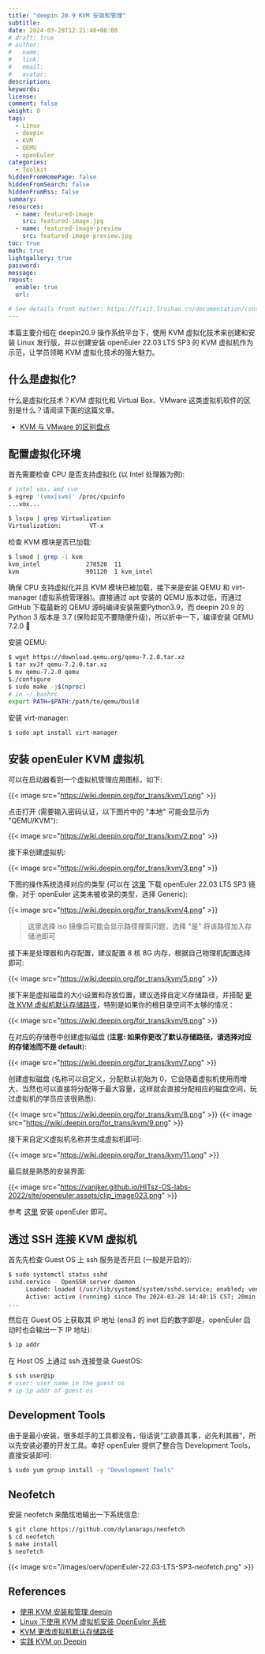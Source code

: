```yaml
---
title: "deepin 20.9 KVM 安装和管理"
subtitle:
date: 2024-03-28T12:21:48+08:00
# draft: true
# author:
#   name:
#   link:
#   email:
#   avatar:
description:
keywords:
license:
comment: false
weight: 0
tags:
  - Linux
  - deepin
  - KVM
  - QEMU
  - openEuler
categories:
  - Toolkit
hiddenFromHomePage: false
hiddenFromSearch: false
hiddenFromRss: false
summary:
resources:
  - name: featured-image
    src: featured-image.jpg
  - name: featured-image-preview
    src: featured-image-preview.jpg
toc: true
math: true
lightgallery: true
password:
message:
repost:
  enable: true
  url:

# See details front matter: https://fixit.lruihao.cn/documentation/content-management/introduction/#front-matter
---
```


本篇主要介绍在 deepin20.9 操作系统平台下，使用 KVM 虚拟化技术来创建和安装 Linux 发行版，并以创建安装 openEuler 22.03 LTS SP3 的 KVM 虚拟机作为示范，让学员领略 KVM 虚拟化技术的强大魅力。

<!--more-->

## 什么是虚拟化?

什么是虚拟化技术？KVM 虚拟化和 Virtual Box、VMware 这类虚拟机软件的区别是什么？请阅读下面的这篇文章。

- [KVM 与 VMware 的区别盘点](https://www.redhat.com/zh/topics/virtualization/kvm-vs-vmware-comparison)

## 配置虚拟化环境

首先需要检查 CPU 是否支持虚拟化 (以 Intel 处理器为例):

```bash
# intel vmx，amd svm
$ egrep '(vmx|svm)' /proc/cpuinfo
...vmx...

$ lscpu | grep Virtualization
Virtualization:        VT-x
```

检查 KVM 模块是否已加载:

```bash
$ lsmod | grep -i kvm
kvm_intel             278528  11
kvm                   901120  1 kvm_intel
```

确保 CPU 支持虚拟化并且 KVM 模块已被加载，接下来是安装 QEMU 和 virt-manager (虚拟系统管理器)。直接通过 apt 安装的 QEMU 版本过低，而通过 GitHub 下载最新的 QEMU 源码编译安装需要Python3.9，而 deepin 20.9 的 Python 3 版本是 3.7 (保险起见不要随便升级)，所以折中一下，编译安装   QEMU 7.2.0 :rofl:

安装 QEMU:

```bash
$ wget https://download.qemu.org/qemu-7.2.0.tar.xz
$ tar xvJf qemu-7.2.0.tar.xz
$ mv qemu-7.2.0 qemu
$./configure
$ sudo make -j$(nproc)
# in ~/.bashrc
export PATH=$PATH:/path/to/qemu/build
```

安装 virt-manager:

```bash
$ sudo apt install virt-manager
```

## 安装 openEuler KVM 虚拟机

可以在启动器看到一个虚拟机管理应用图标，如下:

{{< image src="https://wiki.deepin.org/for_trans/kvm/1.png" >}}

点击打开 (需要输入密码认证，以下图片中的 "本地" 可能会显示为 "QEMU/KVM"):

{{< image src="https://wiki.deepin.org/for_trans/kvm/2.png" >}}

接下来创建虚拟机:

{{< image src="https://wiki.deepin.org/for_trans/kvm/3.png" >}}

下图的操作系统选择对应的类型 (可以在 [这里](https://www.openeuler.org/en/download/archive/) 下载 openEuler 22.03 LTS SP3 镜像，对于 openEuler 这类未被收录的类型，选择 Generic):

{{< image src="https://wiki.deepin.org/for_trans/kvm/4.png" >}}

> 这里选择 iso 镜像后可能会显示路径搜索问题，选择 "是" 将该路径加入存储池即可

接下来是处理器和内存配置，建议配置 8 核 8G 内存，根据自己物理机配置选择即可:

{{< image src="https://wiki.deepin.org/for_trans/kvm/5.png" >}}

接下来是虚拟磁盘的大小设置和存放位置，建议选择自定义存储路径，并搭配 [更改 KVM 虚拟机默认存储路径](https://www.cnblogs.com/hahaha111122222/p/15538763.html)，特别是如果你的根目录空间不太够的情况：

{{< image src="https://wiki.deepin.org/for_trans/kvm/6.png" >}}

在对应的存储卷中创建虚拟磁盘 (**注意: 如果你更改了默认存储路径，请选择对应的存储池而不是 default**):

{{< image  src="https://wiki.deepin.org/for_trans/kvm/7.png" >}}

创建虚拟磁盘 (名称可以自定义，分配默认初始为 0，它会随着虚拟机使用而增大，当然也可以直接将分配等于最大容量，这样就会直接分配相应的磁盘空间，玩过虚拟机的学员应该很熟悉):

{{< image  src="https://wiki.deepin.org/for_trans/kvm/8.png" >}}
{{< image  src="https://wiki.deepin.org/for_trans/kvm/9.png" >}}

接下来自定义虚拟机名称并生成虚拟机即可:

{{< image  src="https://wiki.deepin.org/for_trans/kvm/11.png" >}}

最后就是熟悉的安装界面:

{{< image src="https://vanjker.github.io/HITsz-OS-labs-2022/site/openeuler.assets/clip_image023.png" >}}

参考 [这里](https://vanjker.github.io/HITsz-OS-labs-2022/site/env/#22) 安装 openEuler 即可。

## 透过 SSH 连接 KVM 虚拟机

首先先检查 Guest OS 上 ssh 服务是否开启 (一般是开启的):

```bash
$ sudo systemctl status sshd
sshd.service - OpenSSH server daemon
     Loaded: loaded (/usr/lib/systemd/system/sshd.service; enabled; vendor preset: enabled)
     Active: active (running) since Thu 2024-03-28 14:40:15 CST; 20min ago
...
```

然后在 Guest OS 上获取其 IP 地址 (ens3 的 inet 后的数字即是，openEuler 启动时也会输出一下 IP 地址):

```bash
$ ip addr
```

在 Host OS 上通过 ssh 连接登录 GuestOS:

```bash
$ ssh user@ip
# user: user name in the guest os
# ip ip addr of guest os
```

## Development Tools

由于是最小安装，很多趁手的工具都没有，俗话说“工欲善其事，必先利其器”，所以先安装必要的开发工具。幸好 openEuler 提供了整合包 Development Tools，直接安装即可:

```bash
$ sudo yum group install -y "Development Tools"
```

## Neofetch

安装 neofetch 来酷炫地输出一下系统信息:

```bash
$ git clone https://github.com/dylanaraps/neofetch
$ cd neofetch
$ make install
$ neofetch
```

{{< image src="/images/oerv/openEuler-22.03-LTS-SP3-neofetch.png" >}}

## References

- [使用 KVM 安装和管理 deepin](https://wiki.deepin.org/zh/04_%E5%B8%B8%E8%A7%81%E9%97%AE%E9%A2%98FAQ/%E8%99%9A%E6%8B%9F%E6%9C%BA/%E5%A6%82%E4%BD%95%E4%BD%BF%E7%94%A8kvm%E5%AE%89%E8%A3%85%E5%92%8C%E7%AE%A1%E7%90%86deepin)
- [Linux 下使用 KVM 虚拟机安装 OpenEuler 系统](https://blog.51cto.com/zounan/4931973)
- [KVM 更改虚拟机默认存储路径](https://www.cnblogs.com/hahaha111122222/p/15538763.html)
- [实践 KVM on Deepin](https://wang-ray.github.io/os/2019/11/07/%E5%AE%9E%E8%B7%B5KVM-on-Deepin/)
